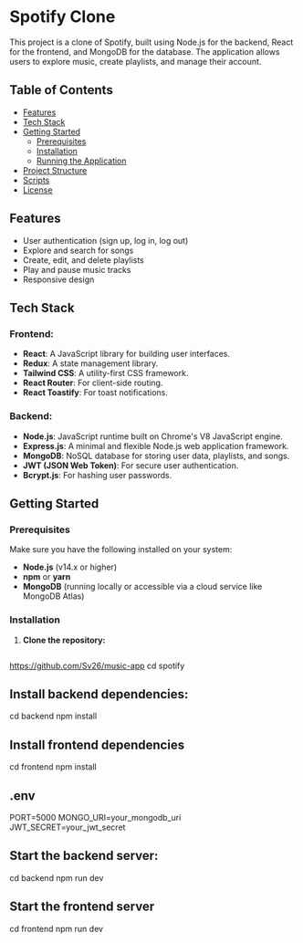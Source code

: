 # Spotify Clone

This project is a clone of Spotify, built using Node.js for the backend, React for the frontend, and MongoDB for the database. The application allows users to explore music, create playlists, and manage their account.

## Table of Contents

- [Features](#features)
- [Tech Stack](#tech-stack)
- [Getting Started](#getting-started)
  - [Prerequisites](#prerequisites)
  - [Installation](#installation)
  - [Running the Application](#running-the-application)
- [Project Structure](#project-structure)
- [Scripts](#scripts)
- [License](#license)

## Features

- User authentication (sign up, log in, log out)
- Explore and search for songs
- Create, edit, and delete playlists
- Play and pause music tracks
- Responsive design

## Tech Stack

### Frontend:
- **React**: A JavaScript library for building user interfaces.
- **Redux**: A state management library.
- **Tailwind CSS**: A utility-first CSS framework.
- **React Router**: For client-side routing.
- **React Toastify**: For toast notifications.

### Backend:
- **Node.js**: JavaScript runtime built on Chrome's V8 JavaScript engine.
- **Express.js**: A minimal and flexible Node.js web application framework.
- **MongoDB**: NoSQL database for storing user data, playlists, and songs.
- **JWT (JSON Web Token)**: For secure user authentication.
- **Bcrypt.js**: For hashing user passwords.

## Getting Started

### Prerequisites

Make sure you have the following installed on your system:

- **Node.js** (v14.x or higher)
- **npm** or **yarn**
- **MongoDB** (running locally or accessible via a cloud service like MongoDB Atlas)

### Installation

1. **Clone the repository:**
   ```bash
  https://github.com/Sv26/music-app
   cd spotify
## Install backend dependencies:
cd backend
npm install

## Install frontend dependencies

cd frontend
npm install

## .env

PORT=5000
MONGO_URI=your_mongodb_uri
JWT_SECRET=your_jwt_secret


## Start the backend server:

cd backend
npm run dev

## Start the frontend server

cd frontend
npm run dev


